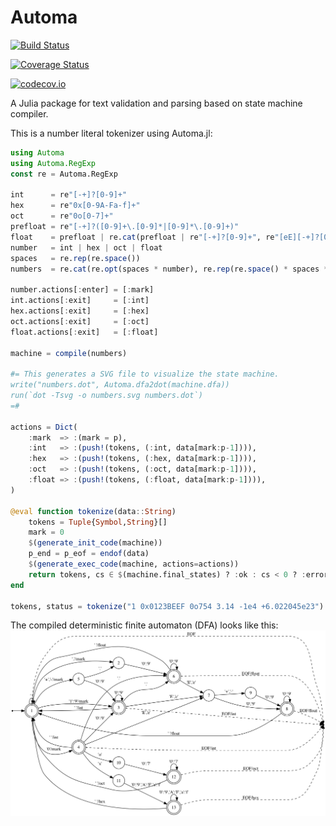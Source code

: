 # Automa

[![Build Status](https://travis-ci.org/bicycle1885/Automa.jl.svg?branch=master)](https://travis-ci.org/bicycle1885/Automa.jl)

[![Coverage Status](https://coveralls.io/repos/bicycle1885/Automa.jl/badge.svg?branch=master&service=github)](https://coveralls.io/github/bicycle1885/Automa.jl?branch=master)

[![codecov.io](http://codecov.io/github/bicycle1885/Automa.jl/coverage.svg?branch=master)](http://codecov.io/github/bicycle1885/Automa.jl?branch=master)

A Julia package for text validation and parsing based on state machine compiler.

This is a number literal tokenizer using Automa.jl:
```julia
using Automa
using Automa.RegExp
const re = Automa.RegExp

int      = re"[-+]?[0-9]+"
hex      = re"0x[0-9A-Fa-f]+"
oct      = re"0o[0-7]+"
prefloat = re"[-+]?([0-9]+\.[0-9]*|[0-9]*\.[0-9]+)"
float    = prefloat | re.cat(prefloat | re"[-+]?[0-9]+", re"[eE][-+]?[0-9]+")
number   = int | hex | oct | float
spaces   = re.rep(re.space())
numbers  = re.cat(re.opt(spaces * number), re.rep(re.space() * spaces * number), spaces)

number.actions[:enter] = [:mark]
int.actions[:exit]     = [:int]
hex.actions[:exit]     = [:hex]
oct.actions[:exit]     = [:oct]
float.actions[:exit]   = [:float]

machine = compile(numbers)

#= This generates a SVG file to visualize the state machine.
write("numbers.dot", Automa.dfa2dot(machine.dfa))
run(`dot -Tsvg -o numbers.svg numbers.dot`)
=#

actions = Dict(
    :mark  => :(mark = p),
    :int   => :(push!(tokens, (:int, data[mark:p-1]))),
    :hex   => :(push!(tokens, (:hex, data[mark:p-1]))),
    :oct   => :(push!(tokens, (:oct, data[mark:p-1]))),
    :float => :(push!(tokens, (:float, data[mark:p-1]))),
)

@eval function tokenize(data::String)
    tokens = Tuple{Symbol,String}[]
    mark = 0
    $(generate_init_code(machine))
    p_end = p_eof = endof(data)
    $(generate_exec_code(machine, actions=actions))
    return tokens, cs ∈ $(machine.final_states) ? :ok : cs < 0 ? :error : :incomplete
end

tokens, status = tokenize("1 0x0123BEEF 0o754 3.14 -1e4 +6.022045e23")
```

The compiled deterministic finite automaton (DFA) looks like this:
![DFA](/docs/figure/numbers.png)
